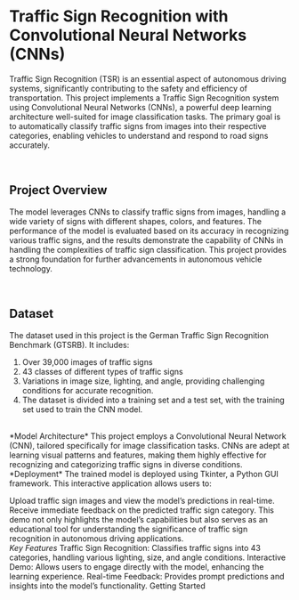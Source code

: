 <h1>Traffic Sign Recognition with Convolutional Neural Networks (CNNs)</h1>
<p>Traffic Sign Recognition (TSR) is an essential aspect of autonomous driving systems, significantly contributing to the safety and efficiency of transportation. 
This project implements a Traffic Sign Recognition system using Convolutional Neural Networks (CNNs), a powerful deep learning architecture well-suited for image classification tasks. 
The primary goal is to automatically classify traffic signs from images into their respective categories, enabling vehicles to understand and respond to road signs accurately.</p>
<br>

<h2>Project Overview</h2>
<p>The model leverages CNNs to classify traffic signs from images, handling a wide variety of signs with different shapes, colors, and features.
 The performance of the model is evaluated based on its accuracy in recognizing various traffic signs, and the results demonstrate the capability of CNNs in handling the complexities of traffic sign classification. 
This project provides a strong foundation for further advancements in autonomous vehicle technology.</p>

<br>
<h2>Dataset</h2>
<p>The dataset used in this project is the German Traffic Sign Recognition Benchmark (GTSRB). It includes:</p>

1. Over 39,000 images of traffic signs
2. 43 classes of different types of traffic signs
3. Variations in image size, lighting, and angle, providing challenging conditions for accurate recognition.
4. The dataset is divided into a training set and a test set, with the training set used to train the CNN model.
<br>
*Model Architecture*
This project employs a Convolutional Neural Network (CNN), tailored specifically for image classification tasks. CNNs are adept at learning visual patterns and features, making them highly effective for recognizing and categorizing traffic signs in diverse conditions.
<br>
*Deployment*
The trained model is deployed using Tkinter, a Python GUI framework. This interactive application allows users to:

Upload traffic sign images and view the model’s predictions in real-time.
Receive immediate feedback on the predicted traffic sign category.
This demo not only highlights the model’s capabilities but also serves as an educational tool for understanding the significance of traffic sign recognition in autonomous driving applications.
<br>
*Key Features*
Traffic Sign Recognition: Classifies traffic signs into 43 categories, handling various lighting, size, and angle conditions.
Interactive Demo: Allows users to engage directly with the model, enhancing the learning experience.
Real-time Feedback: Provides prompt predictions and insights into the model’s functionality.
Getting Started
